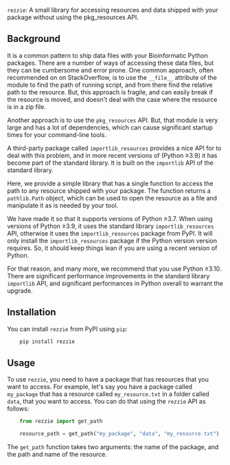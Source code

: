 `rezzie`: A small library for accessing resources and data shipped with your 
package without using the pkg_resources API.

## Background

It is a common pattern to ship data files with your Bioinformatic Python packages. 
There are a number of ways of accessing these data files, but they can be
cumbersome and error prone. One common approach, often recommended on on 
StackOverflow, is to use the `__file__` attribute of the module to find the 
path of running script, and from there find the relative path to the resource. 
But, this approach is fragile, and can easily break if the resource is moved, 
and doesn't deal with the case where the resource is in a zip file. 

Another approach is to use the `pkg_resources` API. But, that module is very large
and has a lot of dependencies, which can cause significant startup times for 
your command-line tools.

A third-party package called `importlib_resources` provides a nice API for to 
deal with this problem, and in more recent versions of (Python ≥3.9) it has become
part of the standard library. It is built on the `importlib` API of the standard
library.

Here, we provide a simple library that has a single function to access the path
to any resource shipped with your package. The function returns a `pathlib.Path`
object, which can be used to open the resource as a file and manipulate it as
is needed by your tool.

We have made it so that it supports versions of Python ≥3.7. When using versions
of Python ≥3.9, it uses the standard library `importlib_resources` API, otherwise
it uses the `importlib_resources` package from PyPI. It will only install
the `importlib_resources` package if the Python version version requires. So, it
should keep things lean if you are using a recent version of Python. 

For that reason, and many more, we recommend that you use Python ≥3.10. There are
significant performance improvements in the standard library `importlib` API, and
significant performances in Python overall to warrant the upgrade.

## Installation

You can install `rezzie` from PyPI using `pip`:

```bash
    pip install rezzie
```

## Usage

To use `rezzie`, you need to have a package that has resources that you want to
access. For example, let's say you have a package called `my_package` that has
a resource called `my_resource.txt` in a folder called `data`, that you want to 
access. You can do that using the `rezzie` API as follows:

```python
    from rezzie import get_path

    resource_path = get_path("my_package", "data", "my_resource.txt")
```

The `get_path` function takes two arguments: the name of the package, and the
path and name of the resource.